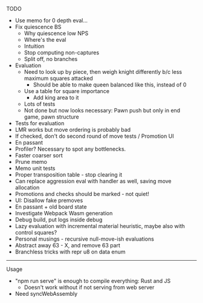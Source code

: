TODO

- Use memo for 0 depth eval...
- Fix quiescence BS
    - Why quiescence low NPS
    - Where's the eval
    - Intuition
    - Stop computing non-captures
    - Split off, no branches
- Evaluation
    - Need to look up by piece, then weigh knight differently b/c less maximum squares attacked
        - Should be able to make queen balanced like this, instead of 0
    - Use a table for square importance
        - Add king area to it
    - Lots of tests
    - Not done but now looks necessary: Pawn push but only in end game, pawn structure
- Tests for evaluation
- LMR works but move ordering is probably bad
- If checked, don't do second round of move tests
/ Promotion UI
- En passant
- Profiler? Necessary to spot any bottlenecks.
- Faster coarser sort
- Prune memo
- Memo unit tests
- Proper transposition table - stop clearing it
- Can replace aggression eval with handler as well, saving move allocation
- Promotions and checks should be marked - not quiet!
- UI: Disallow fake premoves
- En passant + old board state
- Investigate Webpack Wasm generation
- Debug build, put logs inside debug
- Lazy evaluation with incremental material heuristic, maybe also with control squares?
- Personal musings - recursive null-move-ish evaluations  
- Abstract away 63 - X, and remove 63 part
- Branchless tricks with repr u8 on data enum

--------------------------------------------------

Usage

- "npm run serve" is enough to compile everything: Rust and JS
    - Doesn't work without if not serving from web server
- Need syncWebAssembly
